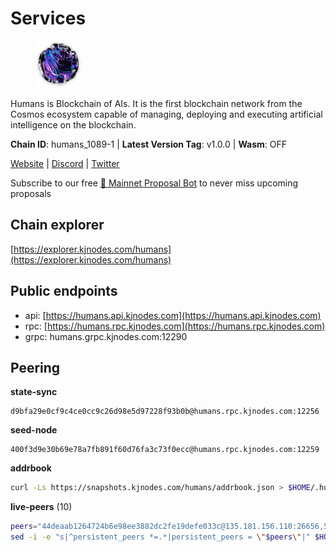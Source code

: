 # Services

<figure><img src="https://raw.githubusercontent.com/kj89/cosmos-images/main/logos/humans.png" alt=""><figcaption></figcaption></figure>

Humans is Blockchain of AIs. It is the first blockchain network  from the Cosmos ecosystem capable of managing, deploying and  executing artificial intelligence on the blockchain.

**Chain ID**: humans_1089-1 | **Latest Version Tag**: v1.0.0 | **Wasm**: OFF

[Website](https://humans.ai) | [Discord](https://discord.gg/humansdotai) | [Twitter](https://twitter.com/humansdotai)



Subscribe to our free [🤖 Mainnet Proposal Bot](https://t.me/kjnodes_proposal_bot) to never miss upcoming proposals


## Chain explorer
[https://explorer.kjnodes.com/humans](https://explorer.kjnodes.com/humans)

## Public endpoints

* api: [https://humans.api.kjnodes.com](https://humans.api.kjnodes.com)
* rpc: [https://humans.rpc.kjnodes.com](https://humans.rpc.kjnodes.com)
* grpc: humans.grpc.kjnodes.com:12290

## Peering

**state-sync**

```text
d9bfa29e0cf9c4ce0cc9c26d98e5d97228f93b0b@humans.rpc.kjnodes.com:12256
```

**seed-node**

```text
400f3d9e30b69e78a7fb891f60d76fa3c73f0ecc@humans.rpc.kjnodes.com:12259
```

**addrbook**
```bash
curl -Ls https://snapshots.kjnodes.com/humans/addrbook.json > $HOME/.humansd/config/addrbook.json
```

**live-peers** (10)
```bash
peers="44deaab1264724b6e98ee3882dc2fe19defe033c@135.181.156.110:26656,524d635a8b60111ba5e44ca9bea4948d84b5a937@65.109.154.185:30656,00d69cc662fc7135064769666b5d1a0df2b2bf31@3.77.65.248:26656,974912ea6ac97594b51875985684533c21d879c2@185.252.232.85:26656,d1a561f25837a6bbc930b0f40356c09a60de09fa@141.94.193.28:55686,025cdc1186815f3f28567b30a1667130f0f6c863@212.47.234.245:26656,93f4b883a14bac52c5a5436b0577d084ffc2c0f5@38.146.3.143:18456,f9344349e8435362bc7f21f67b9b61d2f1d6891b@152.32.174.173:26656,abd78601b249e56a0d88d8ea361bae8e36cbf804@103.180.28.92:26656,d9bfa29e0cf9c4ce0cc9c26d98e5d97228f93b0b@65.109.88.38:12256"
sed -i -e "s|^persistent_peers *=.*|persistent_peers = \"$peers\"|" $HOME/.humansd/config/config.toml
```
